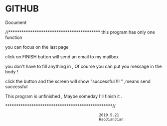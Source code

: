 # GITHUB 
Document 


//******************************************
this program has only one function 

you can focus on the last page 

click on FINISH button will send an email to my mailbox 

 you don't have to fill anything in , Of course you can put you message  in the body !
 
 click the button and the screen will show "successful !!! " ,means send successful 
 
 This program is unfinished , Maybe someday I'll finish it .
 
 *************************************************//
 
                                              2019.5.21
                                              HaoJianJian
